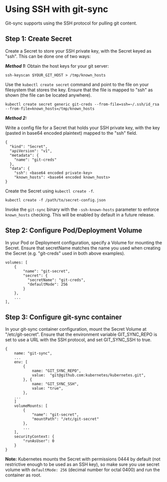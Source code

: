 # Using SSH with git-sync

Git-sync supports using the SSH protocol for pulling git content.

## Step 1: Create Secret
Create a Secret to store your SSH private key, with the Secret keyed as "ssh". This can be done one of two ways:

***Method 1:***
Obtain the host keys for your git server:

```
ssh-keyscan $YOUR_GIT_HOST > /tmp/known_hosts
```

Use the ``kubectl create secret`` command and point to the file on your filesystem that stores the key. Ensure that the file is mapped to "ssh" as shown (the file can be located anywhere).

```
kubectl create secret generic git-creds --from-file=ssh=~/.ssh/id_rsa --from-file=known_hosts=/tmp/known_hosts
```

***Method 2:***

Write a config file for a Secret that holds your SSH private key, with the key (pasted in base64 encoded plaintext) mapped to the "ssh" field.
```
{
  "kind": "Secret",
  "apiVersion": "v1",
  "metadata": {
    "name": "git-creds"
  },
  "data": {
    "ssh": <base64 encoded private-key>
    "known_hosts": <base64 encoded known_hosts>
}
```

Create the Secret using ``kubectl create -f``.
```
kubectl create -f /path/to/secret-config.json
```

Invoke the `git-sync` binary with the `-ssh-known-hosts` parameter to enforce `known_hosts` checking. This will be enabled by default in a future release.

## Step 2: Configure Pod/Deployment Volume

In your Pod or Deployment configuration, specify a Volume for mounting the Secret. Ensure that secretName matches the name you used when creating the Secret (e.g. "git-creds" used in both above examples).
```
volumes: [
    {
        "name": "git-secret",
        "secret": {
          "secretName": "git-creds",
          "defaultMode": 256
        }
    },
    ...
],
```

## Step 3: Configure git-sync container

In your git-sync container configuration, mount the Secret Volume at "/etc/git-secret". Ensure that the environment variable GIT_SYNC_REPO is set to use a URL with the SSH protocol, and set GIT_SYNC_SSH to true.
```
{
    name: "git-sync",
    ...
    env: [
        {
            name: "GIT_SYNC_REPO",
            value:  "git@github.com:kubernetes/kubernetes.git",
        }, {
            name: "GIT_SYNC_SSH",
            value: "true",
        },
    ...
    ]
    volumeMounts: [
        {
            "name": "git-secret",
            "mountPath": "/etc/git-secret"
        },
        ...
    ],
    securityContext: {
        "runAsUser": 0
    }
}
```
**Note:** Kubernetes mounts the Secret with permissions 0444 by default (not restrictive enough to be used as an SSH key), so make sure you use secret volume with `defaultMode: 256` (decimal number for octal 0400) and run the container as root.

